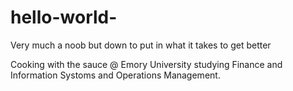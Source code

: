 # hello-world-

Very much a noob but down to put in what it takes to get better

Cooking with the sauce @ Emory University studying Finance and Information Systoms and Operations Management.

